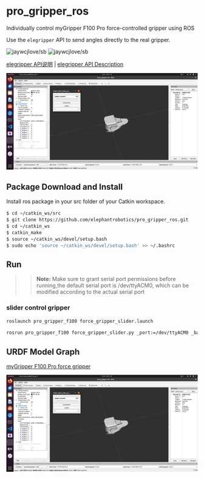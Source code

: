 # pro_gripper_ros
Individually control myGripper F100 Pro force-controlled gripper using ROS

Use the `elegripper` API to send angles directly to the real gripper.

![jaywcjlove/sb](https://jaywcjlove.github.io/sb/lang/chinese.svg)   ![jaywcjlove/sb](https://jaywcjlove.github.io/sb/lang/english.svg)

[elegripper API说明](https://github.com/elephantrobotics/elegripper/blob/main/README.md) | [elegripper API Description](https://github.com/elephantrobotics/elegripper/blob/main/README_EN.md)

![pro force gripper image](./img/pro_gripper_f100.png)

## Package Download and Install

Install ros package in your src folder of your Catkin workspace.

```bash
$ cd ~/catkin_ws/src
$ git clone https://github.com/elephantrobotics/pro_gripper_ros.git
$ cd ~/catkin_ws
$ catkin_make
$ source ~/catkin_ws/devel/setup.bash
$ sudo echo 'source ~/catkin_ws/devel/setup.bash' >> ~/.bashrc
```

## Run

>> **Note:** Make sure to grant serial port permissions before running,the default serial port is /dev/ttyACM0, which can be modified according to the actual serial port

### slider control gripper

```bash
roslaunch pro_gripper_f100 force_gripper_slider.launch
```

```bash
rosrun pro_gripper_f100 force_gripper_slider.py _port:=/dev/ttyACM0 _baud:=115200
```

## URDF Model Graph

[myGripper F100 Pro force gripper](../pro_gripper_ros/gripper_description/urdf/force_control_gripper/pro_force_gripper.urdf)

![pro force gripper image](./img/pro_gripper_f100.png)